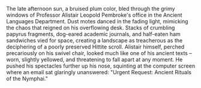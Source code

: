 The late afternoon sun, a bruised plum color, bled through the grimy windows of Professor Alistair Leopold Pembroke's office in the Ancient Languages Department. Dust motes danced in the fading light, mimicking the chaos that reigned on his overflowing desk. Stacks of crumbling papyrus fragments, dog-eared academic journals, and half-eaten ham sandwiches vied for space, creating a landscape as treacherous as the deciphering of a poorly preserved Hittite scroll. Alistair himself, perched precariously on his swivel chair, looked much like one of his ancient texts – worn, slightly yellowed, and threatening to fall apart at any moment. He pushed his spectacles further up his nose, squinting at the computer screen where an email sat glaringly unanswered: "Urgent Request: Ancient Rituals of the Nymphai."
